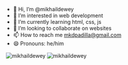 - 👋 Hi, I’m @mikhaildewey
- 👀 I’m interested in web development
- 🌱 I’m currently learning html, css, js
- 💞️ I’m looking to collaborate on websites
- 📫 How to reach me mkdpadilla@gmail.com
- 😄 Pronouns: he/him


<p>&nbsp;<img align="center" src="https://github-readme-stats.vercel.app/api?username=mikhaildewey&show_icons=true&theme=dark&hide_border=true&locale=en&layout=compact" alt="mikhaildewey" />&nbsp;<img align="center" src="https://github-readme-stats.vercel.app/api/top-langs?username=mikhaildewey&show_icons=true&theme=dark&hide_border=true&locale=en&layout=compact" alt="mikhaildewey" /></p>
<!---
mikhaildewey/mikhaildewey is a ✨ special ✨ repository because its `README.md` (this file) appears on your GitHub profile.
You can click the Preview link to take a look at your changes.
--->
